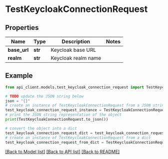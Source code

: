# TestKeycloakConnectionRequest


## Properties

Name | Type | Description | Notes
------------ | ------------- | ------------- | -------------
**base_url** | **str** | Keycloak base URL | 
**realm** | **str** | Keycloak realm name | 

## Example

```python
from api_client.models.test_keycloak_connection_request import TestKeycloakConnectionRequest

# TODO update the JSON string below
json = "{}"
# create an instance of TestKeycloakConnectionRequest from a JSON string
test_keycloak_connection_request_instance = TestKeycloakConnectionRequest.from_json(json)
# print the JSON string representation of the object
print(TestKeycloakConnectionRequest.to_json())

# convert the object into a dict
test_keycloak_connection_request_dict = test_keycloak_connection_request_instance.to_dict()
# create an instance of TestKeycloakConnectionRequest from a dict
test_keycloak_connection_request_from_dict = TestKeycloakConnectionRequest.from_dict(test_keycloak_connection_request_dict)
```
[[Back to Model list]](../README.md#documentation-for-models) [[Back to API list]](../README.md#documentation-for-api-endpoints) [[Back to README]](../README.md)


